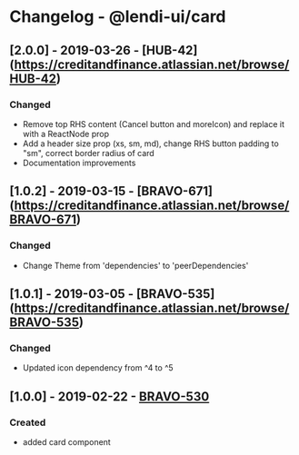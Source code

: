 # Changelog - @lendi-ui/card

## [2.0.0] - 2019-03-26 - [HUB-42] (https://creditandfinance.atlassian.net/browse/HUB-42)
### Changed
- Remove top RHS content (Cancel button and moreIcon) and replace it with a ReactNode prop
- Add a header size prop (xs, sm, md), change RHS button padding to "sm", correct border radius of card
- Documentation improvements

## [1.0.2] - 2019-03-15 - [BRAVO-671] (https://creditandfinance.atlassian.net/browse/BRAVO-671)
### Changed
- Change Theme from 'dependencies' to 'peerDependencies'

## [1.0.1] - 2019-03-05 - [BRAVO-535] (https://creditandfinance.atlassian.net/browse/BRAVO-535)
 
### Changed
- Updated icon dependency from ^4 to ^5

## [1.0.0] - 2019-02-22 - [BRAVO-530](https://creditandfinance.atlassian.net/browse/BRAVO-530)
### Created
- added card component